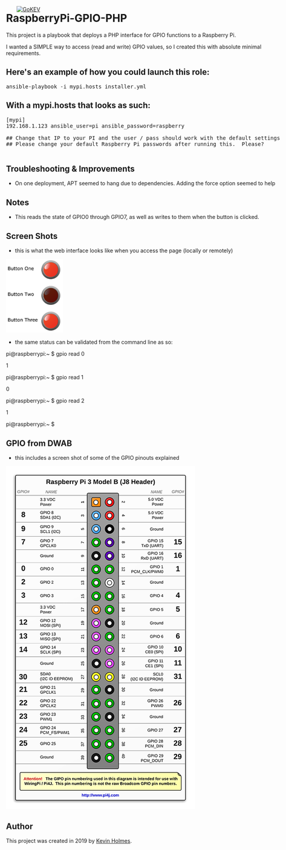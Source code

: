 [![GoKEV](http://GoKEV.com/GoKEV200.png)](http://GoKEV.com/)

<div style="position: absolute; top: 40px; left: 200px;">

# RaspberryPi-GPIO-PHP

This project is a playbook that deploys a PHP interface for GPIO functions to a Raspberry Pi.

I wanted a SIMPLE way to access (read and write) GPIO values, so I created this with absolute minimal requirements.

## Here's an example of how you could launch this role:
<pre>
ansible-playbook -i mypi.hosts installer.yml
</pre>

## With a mypi.hosts that looks as such:

<pre>
[mypi]
192.168.1.123 ansible_user=pi ansible_password=raspberry

## Change that IP to your PI and the user / pass should work with the default settings
## Please change your default Raspberry Pi passwords after running this.  Please?

</pre>

## Troubleshooting & Improvements

  - On one deployment, APT seemed to hang due to dependencies.  Adding the force option seemed to help

## Notes

  - This reads the state of GPIO0 through GPIO7, as well as writes to them when the button is clicked.


## Screen Shots

  - this is what the web interface looks like when you access the page (locally or remotely)

<img src="files/GPIO-index.png?raw=true" width="150"><br>

  - the same status can be validated from the command line as so:
</pre>

pi@raspberrypi:~ $ gpio read 0

1

pi@raspberrypi:~ $ gpio read 1

0

pi@raspberrypi:~ $ gpio read 2

1

pi@raspberrypi:~ $ 

</pre>

## GPIO from DWAB

  - this includes a screen shot of some of the GPIO pinouts explained

![RaspberryPiPinout.png](files/RaspberryPiPinout.png?raw=true "RaspberryPiPinout.png")



## Author

This project was created in 2019 by [Kevin Holmes](http://GoKEV.com/).


